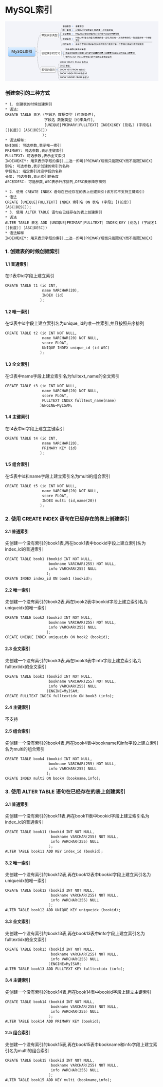 # MySQL索引
![索引](https://raw.githubusercontent.com/duiying/note/master/img/suoyin.png) 
### 创建索引的三种方式
```
* 1. 创建表的时候创建索引
* 语法:
CREATE TABLE 表名 (字段名 数据类型 [约束条件],
                  字段名 数据类型 [约束条件],
                  [UNIQUE|PRIMARY|FULLTEXT] INDEX|KEY [别名] (字段名1 [(长度)] [ASC|DESC])
                 );
* 语法解释:
UNIQUE: 可选参数,表示唯一索引
PRIMARY: 可选参数,表示主键索引
FULLTEXT: 可选参数,表示全文索引
INDEX和KEY: 用来表示字段的索引,二选一即可(PRIMARY后面只能跟KEY而不能跟INDEX)
别名: 可选参数,表示创建的索引的名称
字段名1: 指定索引对应字段的名称
长度: 可选参数,表示索引的长度
ASC和DESC: 可选参数,ASC表示升序排列,DESC表示降序排列

* 2. 使用 CREATE INDEX 语句在已经存在的表上创建索引(该方式不支持主键索引)
* 语法
CREATE [UNIQUE|FULLTEXT] INDEX 索引名 ON 表名 (字段1 [(长度)] [ASC|DESC]);
* 3. 使用 ALTER TABLE 语句在已经存在的表上创建索引
* 语法
ALTER TABLE 表名 ADD [UNIQUE|PRIMARY|FULLTEXT] INDEX|KEY [别名] (字段名1 [(长度)] [ASC|DESC])
* 语法解释
INDEX和KEY: 用来表示字段的索引,二选一即可(PRIMARY后面只能跟KEY而不能跟INDEX)
```
### 1. 创建表的时候创建索引
#### 1.1 普通索引
在t1表中id字段上建立索引
```
CREATE TABLE t1 (id INT,
                 name VARCHAR(20),
                 INDEX (id)
                );
```
#### 1.2 唯一索引
在t2表中id字段上建立索引名为unique_id的唯一性索引,并且按照升序排列
```
CREATE TABLE t2 (id INT NOT NULL,
                 name VARCHAR(20) NOT NULL,
                 score FLOAT,
                 UNIQUE INDEX unique_id (id ASC)
                );
```
#### 1.3 全文索引
在t3表中name字段上建立索引名为fulltext_name的全文索引
```
CREATE TABLE t3 (id INT NOT NULL,
                 name VARCHAR(20) NOT NULL,
                 score FLOAT,
                 FULLTEXT INDEX fulltext_name(name)
                )ENGINE=MyISAM;
```
#### 1.4 主键索引
在t4表中id字段上建立主键索引
```
CREATE TABLE t4 (id INT,
                 name VARCHAR(20),
                 PRIMARY KEY (id)
                );
```
#### 1.5 组合索引
在t5表中id和name字段上建立索引名为multi的组合索引
```
CREATE TABLE t5 (id INT NOT NULL,
                 name VARCHAR(20) NOT NULL,
                 score FLOAT,
                 INDEX multi (id,name(20))
                );
```
### 2. 使用 CREATE INDEX 语句在已经存在的表上创建索引
#### 2.1 普通索引
先创建一个没有索引的book1表,再在book1表中bookid字段上建立索引名为index_id的普通索引
```
CREATE TABLE book1 (bookid INT NOT NULL,
                    bookname VARCHAR(255) NOT NULL,
                    info VARCHAR(255) NULL
                   );
CREATE INDEX index_id ON book1 (bookid);
```
#### 2.2 唯一索引
先创建一个没有索引的book2表,再在book2表中bookid字段上建立索引名为uniqueidx的唯一索引
```
CREATE TABLE book2 (bookid INT NOT NULL,
                    bookname VARCHAR(255) NOT NULL,
                    info VARCHAR(255) NULL
                   );
CREATE UNIQUE INDEX uniqueidx ON book2 (bookid);
```
#### 2.3 全文索引
先创建一个没有索引的book3表,再在book3表中info字段上建立索引名为fulltextidx的全文索引
```
CREATE TABLE book3 (bookid INT NOT NULL,
                    bookname VARCHAR(255) NOT NULL,
                    info VARCHAR(255) NULL
                   )ENGINE=MyISAM;
CREATE FULLTEXT INDEX fulltextidx ON book3 (info);
```
#### 2.4 主键索引
不支持
#### 2.5 组合索引
先创建一个没有索引的book4表,再在book4表中bookname和info字段上建立索引名为multi的组合索引
```
CREATE TABLE book4 (bookid INT NOT NULL,
                    bookname VARCHAR(255) NOT NULL,
                    info VARCHAR(255) NULL
                   );
CREATE INDEX multi ON book4 (bookname,info);
```
### 3. 使用 ALTER TABLE 语句在已经存在的表上创建索引
#### 3.1 普通索引
先创建一个没有索引的book11表,再在book11表中bookid字段上建立索引名为index_id的普通索引
```
CREATE TABLE book11 (bookid INT NOT NULL,
                     bookname VARCHAR(255) NOT NULL,
                     info VARCHAR(255) NULL
                    );
ALTER TABLE book11 ADD KEY index_id (bookid);
```
#### 3.2 唯一索引
先创建一个没有索引的book12表,再在book12表中bookid字段上建立索引名为uniqueidx的唯一索引
```
CREATE TABLE book12 (bookid INT NOT NULL,
                     bookname VARCHAR(255) NOT NULL,
                     info VARCHAR(255) NULL
                    );
ALTER TABLE book12 ADD UNIQUE KEY uniqueidx (bookid);
```
#### 3.3 全文索引
先创建一个没有索引的book13表,再在book13表中info字段上建立索引名为fulltextidx的全文索引
```
CREATE TABLE book13 (bookid INT NOT NULL,
                     bookname VARCHAR(255) NOT NULL,
                     info VARCHAR(255) NULL
                    )ENGINE=MyISAM;
ALTER TABLE book13 ADD FULLTEXT KEY fulltextidx (info);
```
#### 3.4 主键索引
先创建一个没有索引的book14表,再在book14表中bookid字段上建立主键索引
```
CREATE TABLE book14 (bookid INT NOT NULL,
                     bookname VARCHAR(255) NOT NULL,
                     info VARCHAR(255) NULL
                    );
ALTER TABLE book14 ADD PRIMARY KEY (bookid);
```
#### 2.5 组合索引
先创建一个没有索引的book15表,再在book15表中bookname和info字段上建立索引名为multi的组合索引
```
CREATE TABLE book15 (bookid INT NOT NULL,
                     bookname VARCHAR(255) NOT NULL,
                     info VARCHAR(255) NULL
                    );
ALTER TABLE book15 ADD KEY multi (bookname,info);
```